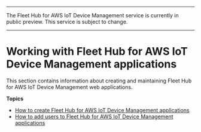 --------

 The Fleet Hub for AWS IoT Device Management service is currently in public preview\. This service is subject to change\.

--------

# Working with Fleet Hub for AWS IoT Device Management applications<a name="aws-iot-monitor-admin-work-with-apps"></a>

This section contains information about creating and maintaining Fleet Hub for AWS IoT Device Management web applications\.

**Topics**
+ [How to create Fleet Hub for AWS IoT Device Management applications](aws-iot-monitor-admin-work-with-apps-create.md)
+ [How to add users to Fleet Hub for AWS IoT Device Management applications](aws-iot-monitor-admin-work-with-apps-add-users.md)